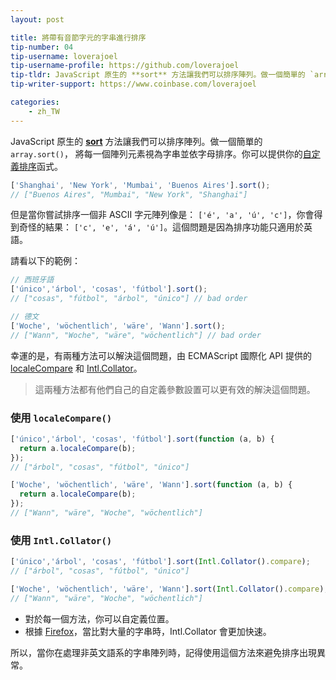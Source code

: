 ```yaml
---
layout: post

title: 將帶有音節字元的字串進行排序
tip-number: 04
tip-username: loverajoel
tip-username-profile: https://github.com/loverajoel
tip-tldr: JavaScript 原生的 **sort** 方法讓我們可以排序陣列。做一個簡單的 `array.sort()`， 將每一個陣列元素視為字串並依字母排序。但是當你嘗試排序一個非 ASCII 字元陣列時，你會得到一個奇怪的結果。
tip-writer-support: https://www.coinbase.com/loverajoel

categories:
    - zh_TW
---
```


JavaScript 原生的 **[sort](https://developer.mozilla.org/en-US/docs/Web/JavaScript/Reference/Global_Objects/Array/sort)** 方法讓我們可以排序陣列。做一個簡單的 `array.sort()`， 將每一個陣列元素視為字串並依字母排序。你可以提供你的[自定義排序](https://developer.mozilla.org/en-US/docs/Web/JavaScript/Reference/Global_Objects/Array/sort#Parameters)函式。

```javascript
['Shanghai', 'New York', 'Mumbai', 'Buenos Aires'].sort();
// ["Buenos Aires", "Mumbai", "New York", "Shanghai"]
```

但是當你嘗試排序一個非 ASCII 字元陣列像是： `['é', 'a', 'ú', 'c']`，你會得到奇怪的結果： `['c', 'e', 'á', 'ú']`。這個問題是因為排序功能只適用於英語。

請看以下的範例：

```javascript
// 西班牙語
['único','árbol', 'cosas', 'fútbol'].sort();
// ["cosas", "fútbol", "árbol", "único"] // bad order

// 德文
['Woche', 'wöchentlich', 'wäre', 'Wann'].sort();
// ["Wann", "Woche", "wäre", "wöchentlich"] // bad order
```

幸運的是，有兩種方法可以解決這個問題，由 ECMAScript 國際化 API 提供的 [localeCompare](https://developer.mozilla.org/en-US/docs/Web/JavaScript/Reference/Global_Objects/String/localeCompare) 和 [Intl.Collator](https://developer.mozilla.org/en-US/docs/Web/JavaScript/Reference/Global_Objects/Collator)。

> 這兩種方法都有他們自己的自定義參數設置可以更有效的解決這個問題。

### 使用 `localeCompare()`

```javascript
['único','árbol', 'cosas', 'fútbol'].sort(function (a, b) {
  return a.localeCompare(b);
});
// ["árbol", "cosas", "fútbol", "único"]

['Woche', 'wöchentlich', 'wäre', 'Wann'].sort(function (a, b) {
  return a.localeCompare(b);
});
// ["Wann", "wäre", "Woche", "wöchentlich"]
```

### 使用 `Intl.Collator()`

```javascript
['único','árbol', 'cosas', 'fútbol'].sort(Intl.Collator().compare);
// ["árbol", "cosas", "fútbol", "único"]

['Woche', 'wöchentlich', 'wäre', 'Wann'].sort(Intl.Collator().compare);
// ["Wann", "wäre", "Woche", "wöchentlich"]
```

- 對於每一個方法，你可以自定義位置。
- 根據 [Firefox](https://developer.mozilla.org/en-US/docs/Web/JavaScript/Reference/Global_Objects/String/localeCompare#Performance)，當比對大量的字串時，Intl.Collator 會更加快速。

所以，當你在處理非英文語系的字串陣列時，記得使用這個方法來避免排序出現異常。
